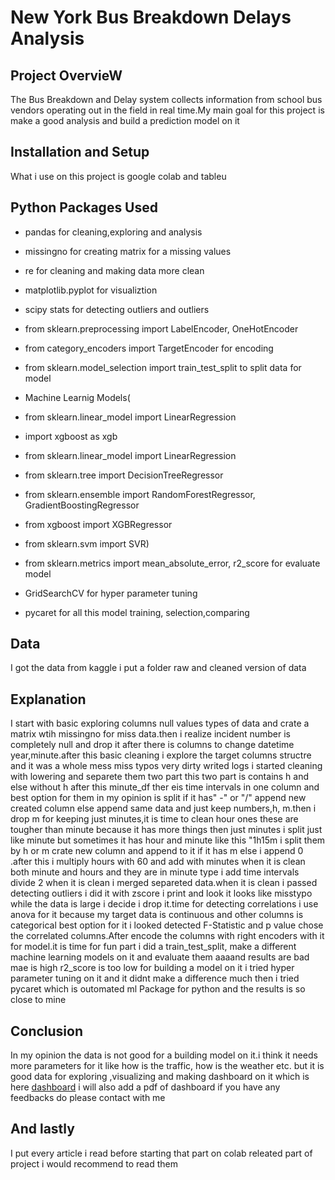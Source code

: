 # New York Bus Breakdown Delays Analysis 

## Project OvervieW
The Bus Breakdown and Delay system collects information from school bus vendors operating out in the field in real time.My main goal for this project is make a good analysis and build a prediction model on it 

## Installation and Setup
What i use on this project is google colab and tableu 

## Python Packages Used
+ pandas for cleaning,exploring  and analysis
+ missingno for creating matrix for a missing values 
+ re for cleaning and making data more clean 
+ matplotlib.pyplot for visualiztion 
+ scipy stats for detecting outliers and outliers
+ from sklearn.preprocessing import LabelEncoder, OneHotEncoder
+ from category_encoders import TargetEncoder for encoding 
+ from sklearn.model_selection import train_test_split to split data for model 
+ Machine Learnig Models(
 + from sklearn.linear_model import LinearRegression

 + import xgboost as xgb
 + from sklearn.linear_model import LinearRegression
 + from sklearn.tree import DecisionTreeRegressor
 + from sklearn.ensemble import RandomForestRegressor, GradientBoostingRegressor
+ from xgboost import XGBRegressor
+ from sklearn.svm import SVR)

+ from sklearn.metrics import mean_absolute_error, r2_score
for evaluate model 
+ GridSearchCV for hyper parameter tuning 
+ pycaret for all this model training, selection,comparing 

## Data
I got the data from kaggle i put a folder  raw and cleaned version of  data 
## Explanation 
I start with basic exploring columns null values types of data  and crate a matrix wtih missingno for miss data.then i realize incident number is completely null and drop it after there is columns to change datetime year,minute.after this basic cleaning i explore the target columns structre and it was a whole mess miss typos very dirty writed logs i started cleaning with lowering and separete  them two part this two part is contains h and else without h after this minute_df ther eis time intervals in one column and best option for them in my opinion is split if it has"  -" or "/" append new created  column else append same data   and just keep numbers,h, m.then i drop m for keeping just minutes,it is time to clean hour ones these are tougher than minute because it has more things then just minutes i split just like minute but sometimes it has hour and minute like this "1h15m i split them by h or m crate new column and append to it if it has m else i append 0 .after this i multiply hours with 60 and add with minutes when it is clean both minute and hours and they are in minute type i add time intervals divide 2 when it is clean i merged separeted data.when it is clean i passed detecting outliers i did it with zscore i print and look it looks like misstypo while the data is large i decide i drop it.time for detecting correlations i use anova for it because my target data is continuous  and other columns is categorical best option for it i looked  detected F-Statistic and p value chose the correlated columns.After
encode the columns with right encoders with it for model.it is time for fun part i did a train_test_split, make a different machine learning models on it and evaluate them aaaand results are bad mae is high r2_score is too low for building a model on it i tried hyper parameter tuning on it and it didnt make a difference much then i tried pycaret which is outomated ml Package for python and the results is so close to mine 

## Conclusion
In my opinion the data is not good for a building model on it.i think it needs more parameters for it like how is the traffic, how is the weather etc. but it is good data for exploring ,visualizing and making dashboard on it which is here 
[dashboard](https://public.tableau.com/app/profile/omer.goktas/viz/Bus_Delays/Dashboard1#1) i will also add a pdf of dashboard
if you have any feedbacks do please contact with me 

## And lastly 
I put every article i read before starting that part on colab  releated part of project i would recommend to read them  